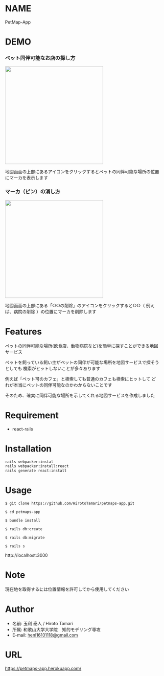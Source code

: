 # NAME

PetMap-App

# DEMO
 
 ### ペット同伴可能なお店の探し方

 <img src="https://user-images.githubusercontent.com/46047753/90959724-c86e6100-e4d7-11ea-8e42-e53f982138a7.gif" width="320">

 地図画面の上部にあるアイコンをクリックするとペットの同伴可能な場所の位置にマーカを表示します

 ### マーカ（ピン）の消し方
 
 <img src="https://user-images.githubusercontent.com/46047753/90959759-f358b500-e4d7-11ea-813e-7e72265d3bd8.gif" width="320">
 
 地図画面の上部にある「○○の削除」のアイコンをクリックすると○○（ 例えば、病院の削除 ）の位置にマーカを削除します
 
# Features
 
 ペットの同伴可能な場所(飲食店、動物病院など)を簡単に探すことができる地図サービス

 ペットを飼っている飼い主がペットの同伴が可能な場所を地図サービスで探そうとしても
 検索がヒットしないことが多々あります
 
 例えば「ペット可のカフェ」と検索しても普通のカフェも検索にヒットして
 どれが本当にペットの同伴可能なのかわからないことです
 
 そのため、確実に同伴可能な場所を示してくれる地図サービスを作成しました
 
# Requirement

* react-rails
 
# Installation
 
 ```bash
 rails webpacker:instal
 rails webpacker:install:react
 rails generate react:install
 ```
 
# Usage

```
$ git clone https://github.com/HirotoTamari/petmaps-app.git

$ cd petmaps-app

$ bundle install

$ rails db:create

$ rails db:migrate

$ rails s
```
http://localhost:3000
 
# Note
 
現在地を取得するには位置情報を許可してから使用してください
 
# Author

* 名前: 玉利 泰人 / Hiroto Tamari
* 所属: 和歌山大学大学院　知的モデリング専攻
* E-mail: henl16101118@gmail.com

# URL

https://petmaps-app.herokuapp.com/
